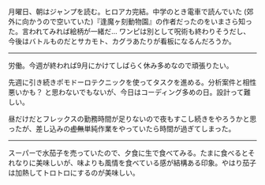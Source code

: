 月曜日、朝はジャンプを読む。ヒロアカ完結。中学のとき電車で読んでいた (郊外に向かうので空いていた)『逢魔ヶ刻動物園』の作者だったのをいまさら知った。言われてみれば絵柄が一緒だ... ワンピは別として呪術も終わりそうだし、今後はバトルものだとサカモト、カグラあたりが看板になるんだろうか。

---

労働。今週が終われば9月にかけてしばらく休み多めなので頑張りたい。

先週に引き続きポモドーロテクニックを使ってタスクを進める。分析案件と相性悪いかも？ と思わないでもないが、今日はコーディング多めの日。設計って難しい。

昼だけだとフレックスの勤務時間が足りないので夜もすこし続きをやろうかと思ったが、差し込みの~~虚無~~単純作業をやっていたら時間が過ぎてしまった。

---

スーパーで水茄子を売っていたので、夕食に生で食べてみる。たまに食べるとそれなりに美味しいが、味よりも風情を食べている感が結構ある印象。やはり茄子は加熱してトロトロにするのが美味しい。
